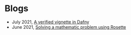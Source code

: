 # Blogs
* July 2021, [A verified vignette in Dafny](https://rdivyanshu.github.io/dafny.html) 
* June 2021, [Solving  a mathematic problem using Rosette](https://rdivyanshu.github.io/ma122.html)

